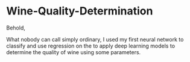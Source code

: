 # Wine-Quality-Determination
Behold,

What nobody can call simply ordinary, I used my first neural network to classify and use regression on the to apply deep learning models 
to determine the quality of wine using some parameters.
